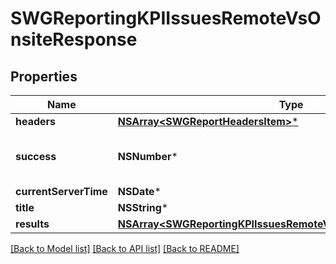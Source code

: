 # SWGReportingKPIIssuesRemoteVsOnsiteResponse

## Properties
Name | Type | Description | Notes
------------ | ------------- | ------------- | -------------
**headers** | [**NSArray&lt;SWGReportHeadersItem&gt;***](SWGReportHeadersItem.md) |  | [optional] 
**success** | **NSNumber*** | Indicates success of the operation | [optional] 
**currentServerTime** | **NSDate*** |  | [optional] 
**title** | **NSString*** | Report title | [optional] 
**results** | [**NSArray&lt;SWGReportingKPIIssuesRemoteVsOnsiteResponseResults&gt;***](SWGReportingKPIIssuesRemoteVsOnsiteResponseResults.md) |  | [optional] 

[[Back to Model list]](../README.md#documentation-for-models) [[Back to API list]](../README.md#documentation-for-api-endpoints) [[Back to README]](../README.md)


